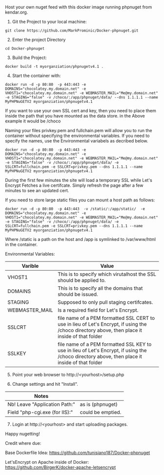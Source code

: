 Host your own nuget feed with this docker image running phpnuget from kendar.org.

1. Git the Project to your local machine:
```
git clone https://github.com/MarkProminic/Docker-phpnuget.git
```
2. Enter the project Directory
```
cd Docker-phpnuget
```
3. Build the Project:
```
docker build -t myorganziation/phpnugetv4.1 .
```
4.  Start the container with:
```
docker run -d -p 80:80  -p 443:443 -e DOMAINS="chocolatey.my.domain.net" -e VHOST1="chocolatey.my.domain.net" -e WEBMASTER_MAIL="Me@my.domain.net" -e STAGING="false" -v /choco/:/app/phpnuget/data/ --dns 1.1.1.1 --name MyPHPNuGETV2 myorganziation/phpnugetv4.1
```

If you want to use your own SSL cert and key, then you need to place them inside the path that you have mounted as the data store. in the Above example it would be  /choco 

Naming your files privkey.pem and fullchain.pem  will allow you to run the container without specifying the environmental variables. If you need to specify the names, use the Environmental variabels as decribed below.

```
docker run -d -p 80:80  -p 443:443 -e DOMAINS="chocolatey.my.domain.net" -e VHOST1="chocolatey.my.domain.net" -e WEBMASTER_MAIL="Me@my.domain.net" -e STAGING="false" -v /choco/:/app/phpnuget/data/ -e SSLCRT=fullchain.pem -e SSLCRT=privkey.pem --dns 1.1.1.1 --name MyPHPNuGETV2 myorganziation/phpnugetv4.1
```

During the first few minutes the site will load a temporary SSL while Let's Encrypt Fetches a live certifcate. Simply refresh the page after a few minutes to see an updated cert.

If you need to store large static files you can mount a host path as follows:

```
docker run -d -p 80:80  -p 443:443  -v /static/:/app/static/  -e DOMAINS="chocolatey.my.domain.net" -e VHOST1="chocolatey.my.domain.net" -e WEBMASTER_MAIL="Me@my.domain.net" -e STAGING="false" -v /choco/:/app/phpnuget/data/ -e SSLCRT=fullchain.pem -e SSLCRT=privkey.pem --dns 1.1.1.1 --name MyPHPNuGETV2 myorganziation/phpnugetv4.1
```

Where /static is a path on the host and /app is symlinked to /var/www/html in the container.


Environmental Variables:

| Varible  | Value |
| ------------- | ------------- |
| VHOST1 | This is to specify which virutalhost the SSL should be applied to. |
| DOMAINS | This is to specify all the domains that should be issued. |
| STAGING | Supposed to only pull staging certifcates. |
| WEBMASTER_MAIL | Is a required field for Let's Encrypt. |
| SSLCRT | file name of a PEM formatted SSL CERT to use in lieu of Let's Encrypt, if using the /choco directory above, then place it inside of that folder |
| SSLKEY | file name of a PEM formatted SSL KEY to use in lieu of Let's Encrypt, if using the /choco directory above, then place it inside of that folder |


5. Point your web browser to http://\<yourhost\>/setup.php

6. Change settings and hit "Install".


| Notes |  |
| ------------- | ------------- |
| Nb! Leave "Application Path:" | as is (phpnuget) |
| Field "php-cgi.exe (for IIS):" | could be emptied. |
 
7. Login at http://\<yourhost\> and start uploading packages.

Happy nugetting!

Credit where due:

Base Dockerfile Idea: https://github.com/tunisiano187/Docker-phpnuget

Let'sEncrypt on Apache inside of Docker: https://github.com/BirgerK/docker-apache-letsencrypt
